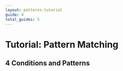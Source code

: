 ```yaml
---
layout: patterns-tutorial
guide: 4
total_guides: 5
---
```

# Tutorial: Pattern Matching

## 4 Conditions and Patterns
